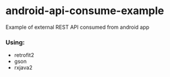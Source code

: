 # android-api-consume-example
Example of external REST API consumed from android app 

### Using:

- retrofit2
- gson
- rxjava2
